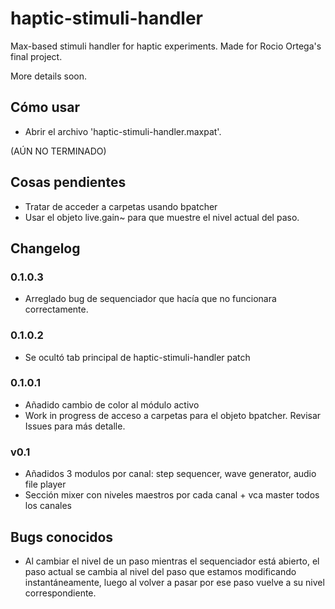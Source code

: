 # haptic-stimuli-handler
Max-based stimuli handler for haptic experiments. Made for Rocio Ortega's final project.

More details soon.

## Cómo usar

* Abrir el archivo 'haptic-stimuli-handler.maxpat'.



(AÚN NO TERMINADO)

## Cosas pendientes

* Tratar de acceder a carpetas usando bpatcher
* Usar el objeto live.gain~ para que muestre el nivel actual del paso.



## Changelog

### 0.1.0.3

* Arreglado bug de sequenciador que hacía que no funcionara correctamente.

### 0.1.0.2

* Se ocultó tab principal de haptic-stimuli-handler patch

### 0.1.0.1

* Añadido cambio de color al módulo activo
* Work in progress de acceso a carpetas para el objeto bpatcher. Revisar Issues para más detalle.

### v0.1

* Añadidos 3 modulos por canal: step sequencer, wave generator, audio file player
* Sección mixer con niveles maestros por cada canal + vca master todos los canales



## Bugs conocidos

* Al cambiar el nivel de un paso mientras el sequenciador está abierto, el paso actual se cambia al nivel del paso que estamos modificando instantáneamente, luego al volver a pasar por ese paso vuelve a su nivel correspondiente.

  